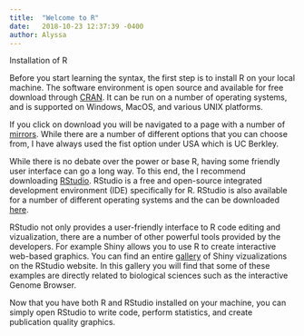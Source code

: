 ```yaml
---
title:  "Welcome to R"
date:   2018-10-23 12:37:39 -0400
author: Alyssa
---
```

Installation of R

Before you start learning the syntax, the first step is to install R on your local machine. The software environment is open source and available for free download through [CRAN](https://www.r-project.org/). It can be run on a number of operating systems, and is supported on Windows, MacOS, and various UNIX platforms.

If you click on download you will be navigated to a page with a number of [mirrors](https://cran.r-project.org/mirrors.html). While there are a number of different options that you can choose from, I have always used the fist option under USA which is UC Berkley.

While there is no debate over the power or base R, having some friendly user interface can go a long way. To this end, the I recommend downloading [RStudio](https://www.rstudio.com/). RStudio is a free and open-source integrated development environment (IDE) specifically for R. RStudio is also available for a number of different operating systems and the can be downloaded [here](https://www.rstudio.com/products/rstudio/download/).

RStudio not only provides a user-friendly interface to R code editing and vizualization, there are a number of other powerful tools provided by the developers. For example Shiny allows you to use R to create interactive web-based graphics. You can find an entire [gallery]( http://shiny.rstudio.com/gallery/) of Shiny vizualizations on the RStudio website. In this gallery you will find that some of these examples are directly related to biological sciences such as the interactive Genome Browser.

Now that you have both R and RStudio installed on your machine, you can simply open RStudio to write code, perform statistics, and create publication quality graphics.
